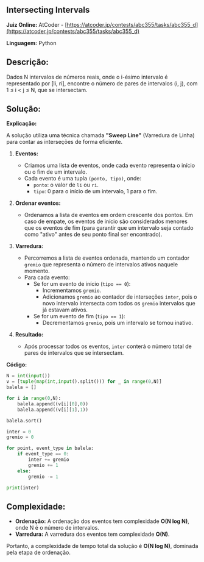 ## Intersecting Intervals

**Juiz Online:** AtCoder - [https://atcoder.jp/contests/abc355/tasks/abc355_d](https://atcoder.jp/contests/abc355/tasks/abc355_d)

**Linguagem:** Python

## Descrição:

Dados N intervalos de números reais, onde o i-ésimo intervalo é representado por [li, ri], encontre o número de pares de intervalos (i, j), com 1 ≤ i < j ≤ N, que se intersectam.

## Solução:

**Explicação:**

A solução utiliza uma técnica chamada **"Sweep Line"** (Varredura de Linha) para contar as interseções de forma eficiente.

1. **Eventos:**
   - Criamos uma lista de eventos, onde cada evento representa o início ou o fim de um intervalo.
   - Cada evento é uma tupla `(ponto, tipo)`, onde:
     - `ponto`: o valor de `li` ou `ri`.
     - `tipo`: 0 para o início de um intervalo, 1 para o fim.

2. **Ordenar eventos:**
   - Ordenamos a lista de eventos em ordem crescente dos pontos. Em caso de empate, os eventos de início são considerados menores que os eventos de fim (para garantir que um intervalo seja contado como "ativo" antes de seu ponto final ser encontrado).

3. **Varredura:**
   - Percorremos a lista de eventos ordenada, mantendo um contador `gremio` que representa o número de intervalos ativos naquele momento.
   - Para cada evento:
     - Se for um evento de início (`tipo == 0`):
       - Incrementamos `gremio`.
       - Adicionamos `gremio` ao contador de interseções `inter`, pois o novo intervalo intersecta com todos os `gremio` intervalos que já estavam ativos.
     - Se for um evento de fim (`tipo == 1`):
       - Decrementamos `gremio`, pois um intervalo se tornou inativo.

4. **Resultado:**
   - Após processar todos os eventos, `inter` conterá o número total de pares de intervalos que se intersectam.

**Código:**

```python
N = int(input())
v = [tuple(map(int,input().split())) for _ in range(0,N)]
balela = []

for i in range(0,N):
    balela.append((v[i][0],0))
    balela.append((v[i][1],1))

balela.sort()

inter = 0
gremio = 0

for point, event_type in balela:
    if event_type == 0:
        inter += gremio
        gremio += 1
    else: 
        gremio -= 1 

print(inter)
```

## Complexidade:

* **Ordenação:** A ordenação dos eventos tem complexidade **O(N log N)**, onde N é o número de intervalos.
* **Varredura:** A varredura dos eventos tem complexidade **O(N)**.

Portanto, a complexidade de tempo total da solução é **O(N log N)**, dominada pela etapa de ordenação.
